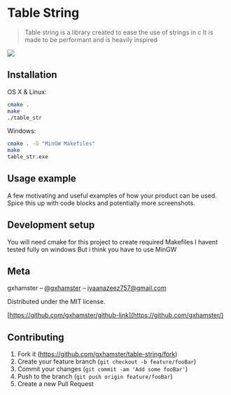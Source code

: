 # Table String
> Table string is a library created to ease the use of strings in c
> It is made to be performant and is heavily inspired 

![](header.png)

## Installation

OS X & Linux:

```sh
cmake .
make 
./table_str
```
Windows:

```sh
cmake . -G "MinGW Makefiles"
make
table_str.exe
```

## Usage example

A few motivating and useful examples of how your product can be used. Spice this up with code blocks and potentially more screenshots.

## Development setup

You will need cmake for this project to create required Makefiles
I havent tested fully on windows
But i think you have to use MinGW


## Meta

gxhamster – [@gxhamster](https://twitter.com/dbader_org) – iyaanazeez757@gmail.com

Distributed under the MIT license. 

[https://github.com/gxhamster/github-link](https://github.com/gxhamster/)

## Contributing

1. Fork it (<https://github.com/gxhamster/table-string/fork>)
2. Create your feature branch (`git checkout -b feature/fooBar`)
3. Commit your changes (`git commit -am 'Add some fooBar'`)
4. Push to the branch (`git push origin feature/fooBar`)
5. Create a new Pull Request

<!-- Markdown link & img dfn's -->
[npm-image]: https://img.shields.io/npm/v/datadog-metrics.svg?style=flat-square
[npm-url]: https://npmjs.org/package/datadog-metrics
[npm-downloads]: https://img.shields.io/npm/dm/datadog-metrics.svg?style=flat-square
[travis-image]: https://img.shields.io/travis/dbader/node-datadog-metrics/master.svg?style=flat-square
[travis-url]: https://travis-ci.org/dbader/node-datadog-metrics
[wiki]: https://github.com/yourname/yourproject/wiki

